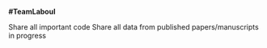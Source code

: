 **#TeamLaboul**  

Share all important code
Share all data from published papers/manuscripts in progress
